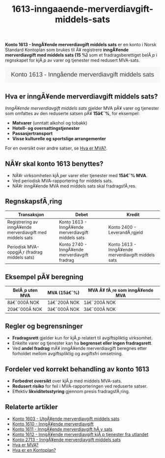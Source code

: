 ﻿---
title: "1613-inngaaende-merverdiavgift-middels-sats"
meta_title: "1613-inngaaende-merverdiavgift-middels-sats"
meta_description: "**Konto 1613 - InngÃ¥ende merverdiavgift middels sats** er en konto i Norsk Standard Kontoplan som brukes til Ã¥ registrere **inngÃ¥ende merverdiavgift med midd..."
slug: 1613-inngaaende-merverdiavgift-middels-sats
type: blog
layout: pages/single
---

**Konto 1613 - InngÃ¥ende merverdiavgift middels sats** er en konto i Norsk Standard Kontoplan som brukes til Ã¥ registrere **inngÃ¥ende merverdiavgift med middels sats (15 %)** som et fradragsberettiget belÃ¸p i regnskapet for kjÃ¸p av varer og tjenester med redusert MVA-sats.

![Illustrasjon av konto 1613 InngÃ¥ende merverdiavgift middels sats](1613-inngaaende-merverdiavgift-middels-sats-image.svg)

## Hva er inngÃ¥ende merverdiavgift middels sats?

*InngÃ¥ende merverdiavgift middels sats* gjelder MVA pÃ¥ varer og tjenester som omfattes av den reduserte satsen pÃ¥ **15â€¯%**, for eksempel:

* **Matvarer** (unntatt alkohol og tobakk)
* **Hotell- og overnattingstjenester**
* **Passasjertransport**
* **Visse kulturelle og sportslige arrangementer**

For en oversikt over andre satser, se [Hva er MVA?](/blogs/regnskap/hva-er-moms-mva "Hva er MVA? MVA-regnskapsfÃ¸ring og merverdiavgift").

## NÃ¥r skal konto 1613 benyttes?

* NÃ¥r virksomheten kjÃ¸per varer eller tjenester med **15â€¯% MVA**.
* Ved periodisk MVA-rapportering for middels sats.
* NÃ¥r inngÃ¥ende MVA med middels sats skal fradragsfÃ¸res.

## RegnskapsfÃ¸ring

| Transaksjon                                                       | Debet                                                  | Kredit                                                |
|-------------------------------------------------------------------|--------------------------------------------------------|-------------------------------------------------------|
| Registrering av inngÃ¥ende merverdiavgift med middels sats         | Konto 1613 - InngÃ¥ende merverdiavgift middels sats      | Konto 2400 - LeverandÃ¸rgjeld                          |
| Periodisk MVA-oppgjÃ¸r (fradrag middels sats)                      | Konto 2740 - InngÃ¥ende merverdiavgift fradrag          | Konto 1613 - InngÃ¥ende merverdiavgift middels sats     |

## Eksempel pÃ¥ beregning

| BelÃ¸p uten MVA   | MVA (15â€¯%)  | MVA Ã¥ fÃ¸re som inngÃ¥ende MVA |
|------------------|-------------|-------------------------------|
| 8â€¯000Â NOK        | 1â€¯200Â NOK   | 1â€¯200Â NOK                    |
| 20â€¯000Â NOK       | 3â€¯000Â NOK   | 3â€¯000Â NOK                    |

## Regler og begrensninger

* **Fradragsrett** gjelder kun for kjÃ¸p relatert til avgiftspliktig virksomhet.
* Enkelte varer og tjenester kan ha **begrenset eller ingen fradragsrett**.
* Ved **andel fradrag** mÃ¥ inngÃ¥ende merverdiavgift beregnes etter forholdet mellom avgiftspliktig og avgiftsfri omsetning.

## Fordeler ved korrekt behandling av konto 1613

* **Forbedret oversikt** over kjÃ¸p med middels MVA-sats.
* **Redusert risiko** for feil i MVA-rapporteringen ved reduserte satser.
* Effektiv **likviditetsstyring** gjennom presis fradragsfÃ¸ring.

## Relaterte artikler

* [Konto 1603 - UtgÃ¥ende merverdiavgift middels sats](/blogs/kontoplan/1603-utgaende-merverdiavgift-middels-sats "Konto 1603 - UtgÃ¥ende merverdiavgift middels sats")
* [Konto 1610 - InngÃ¥ende merverdiavgift](/blogs/kontoplan/1610-inngaaende-merverdiavgift "Konto 1610 - InngÃ¥ende merverdiavgift")
* [Konto 1611 - InngÃ¥ende merverdiavgift hÃ¸y sats](/blogs/kontoplan/1611-inngaaende-merverdiavgift-hoy-sats "Konto 1611 - InngÃ¥ende merverdiavgift hÃ¸y sats")
* [Konto 1612 - InngÃ¥ende merverdiavgift kjÃ¸p tjenester fra utlandet](/blogs/kontoplan/1612-inngaaende-merverdiavgift-kjop-tjen-fra-utlandet "Konto 1612 - InngÃ¥ende merverdiavgift kjÃ¸p tjenester fra utlandet")
* [Konto 2713 - InngÃ¥ende merverdiavgift middels sats](/blogs/kontoplan/2713-inngaaende-merverdiavgift-middels-sats "Konto 2713 - InngÃ¥ende merverdiavgift middels sats")
* [Hva er MVA?](/blogs/regnskap/hva-er-moms-mva "Hva er MVA? MVA-regnskapsfÃ¸ring og merverdiavgift")
* [Hva er en Kontoplan?](/blogs/regnskap/hva-er-kontoplan "Hva er en Kontoplan? Komplett Guide til Kontoplaner i Norsk Regnskap")
